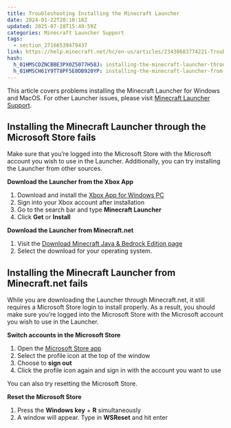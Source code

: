 ```yaml
---
title: Troubleshooting Installing the Minecraft Launcher
date: 2024-01-22T20:10:18Z
updated: 2025-07-28T15:49:59Z
categories: Minecraft Launcher Support
tags:
  - section_27166539479437
link: https://help.minecraft.net/hc/en-us/articles/23430683774221-Troubleshooting-Installing-the-Minecraft-Launcher
hash:
  h_01HMSCDZNCBBE3PX0Z5077H58J: installing-the-minecraft-launcher-through-the-microsoft-store-fails
  h_01HMSCH61Y9TT8PF5E0DB920YP: installing-the-minecraft-launcher-from-minecraftnet-fails
---
```


This article covers problems installing the Minecraft Launcher for Windows and MacOS. For other Launcher issues, please visit [Minecraft Launcher Support](https://help.minecraft.net/hc/en-us/sections/27166539479437).

## Installing the Minecraft Launcher through the Microsoft Store fails

Make sure that you’re logged into the Microsoft Store with the Microsoft account you wish to use in the Launcher. Additionally, you can try installing the Launcher from other sources.

**Download the Launcher from the Xbox App**

1.  Download and install the [Xbox App for Windows PC](https://www.xbox.com/en-US/apps/xbox-app-for-pc)
2.  Sign into your Xbox account after installation
3.  Go to the search bar and type **Minecraft Launcher**
4.  Click **Get** or **Install**

**Download the Launcher from Minecraft.net**

1.  Visit the [Download Minecraft Java & Bedrock Edition page](https://www.minecraft.net/en-us/download)
2.  Select the download for your operating system.

## Installing the Minecraft Launcher from Minecraft.net fails

While you are downloading the Launcher through Minecraft.net, it still requires a Microsoft Store login to install properly. As a result, you should make sure you’re logged into the Microsoft Store with the Microsoft account you wish to use in the Launcher.

**Switch accounts in the Microsoft Store**

1.  Open the [Microsoft Store app](http://aka.ms/MSStoreHome)
2.  Select the profile icon at the top of the window
3.  Choose to **sign out**
4.  Click the profile icon again and sign in with the account you want to use

You can also try resetting the Microsoft Store.

**Reset the Microsoft Store**

1.  Press the **Windows key** + **R** simultaneously
2.  A window will appear. Type in **WSReset** and hit enter
